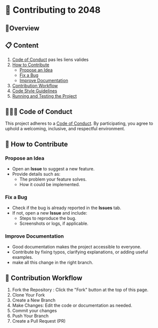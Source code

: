 # 👾 Contributing to 2048
## 🎄Overview 
## 📋 Content
1. [Code of Conduct]() pas les liens valides
2. [How to Contribute]()
   - [Propose an Idea]()
   - [Fix a Bug]()
   - [Improve Documentation](#documentation)
3. [Contribution Workflow]()
4. [Code Style Guidelines]()
5. [Running and Testing the Project]()
## 🧑‍🤝‍🧑 Code of Conduct
This project adheres to a [Code of Conduct](). By participating, you agree to uphold a welcoming, inclusive, and respectful environment.

## 🚀 How to Contribute

### Propose an Idea
- Open an **Issue** to suggest a new feature.
- Provide details such as:
  - The problem your feature solves.
  - How it could be implemented.

### Fix a Bug
- Check if the bug is already reported in the **Issues** tab.
- If not, open a new **Issue** and include:
  - Steps to reproduce the bug.
  - Screenshots or logs, if applicable.

### Improve Documentation
- Good documentation makes the project accessible to everyone.
- Contribute by fixing typos, clarifying explanations, or adding useful examples.
- make all this change in the right branch.

## 🔄 Contribution Workflow

1. Fork the Repository : Click the "Fork" button at the top of this page.
2. Clone Your Fork
3. Create a New Branch
4. Make Changes: Edit the code or documentation as needed.
5. Commit your changes
6. Push Your Branch
7. Create a Pull Request (PR)
